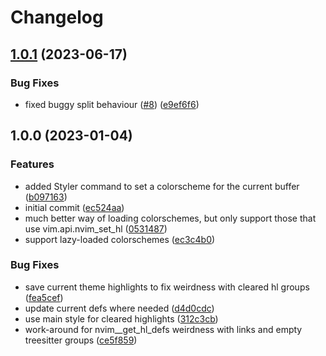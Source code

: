 # Changelog

## [1.0.1](https://github.com/folke/styler.nvim/compare/v1.0.0...v1.0.1) (2023-06-17)


### Bug Fixes

* fixed buggy split behaviour ([#8](https://github.com/folke/styler.nvim/issues/8)) ([e9ef6f6](https://github.com/folke/styler.nvim/commit/e9ef6f6966eebe5b97b8dedceb53d7ca00df65f6))

## 1.0.0 (2023-01-04)


### Features

* added Styler command to set a colorscheme for the current buffer ([b097163](https://github.com/folke/styler.nvim/commit/b097163c97d27fa15268b142461b21c3e71591c1))
* initial commit ([ec524aa](https://github.com/folke/styler.nvim/commit/ec524aa75bbc726c81c5580ded6cd7b716f1eacf))
* much better way of loading colorschemes, but only support those that use vim.api.nvim_set_hl ([0531487](https://github.com/folke/styler.nvim/commit/05314878f99b6a647fd5677b1573614cce4a3981))
* support lazy-loaded colorschemes ([ec3c4b0](https://github.com/folke/styler.nvim/commit/ec3c4b007df7304cfa9e70585040884e179ca1b0))


### Bug Fixes

* save current theme highlights to fix weirdness with cleared hl groups ([fea5cef](https://github.com/folke/styler.nvim/commit/fea5cef7da4189db6ee1631738b54504e4a39238))
* update current defs where needed ([d4d0cdc](https://github.com/folke/styler.nvim/commit/d4d0cdc4fbd09b2980b840af4927ec32faebc861))
* use main style for cleared highlights ([312c3cb](https://github.com/folke/styler.nvim/commit/312c3cb050100a51ecfc85b8860bc1a760cd6d0c))
* work-around for nvim__get_hl_defs weirdness with links and empty treesitter groups ([ce5f859](https://github.com/folke/styler.nvim/commit/ce5f859a18f1b9af93e5d79f7ab762684aee700f))
